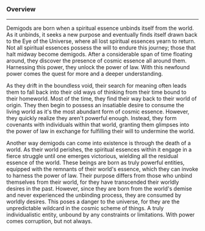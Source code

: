 
  
### Overview  
---  
Demigods are born when a spiritual essence unbinds itself from the world. As it unbinds, it seeks a new purpose and eventually finds itself drawn back to the Eye of the Universe, where all lost spiritual essences yearn to return. Not all spiritual essences possess the will to endure this journey; those that halt midway become demigods. After a considerable span of time floating around, they discover the presence of cosmic essence all around them. Harnessing this power, they unlock the power of law. With this newfound power comes the quest for more and a deeper understanding.  
  
As they drift in the boundless void, their search for meaning often leads them to fall back into their old ways of thinking from their time bound to their homeworld. Most of the time, they find their way back to their world of origin. They then begin to possess an insatiable desire to consume the living world as it's the most abundant form of cosmic essence. However, they quickly realize they aren't powerful enough. Instead, they form covenants with individuals within that world, granting them glimpses into the power of law in exchange for fulfilling their will to undermine the world.  
  
Another way demigods can come into existence is through the death of a world. As their world perishes, the spiritual essences within it engage in a fierce struggle until one emerges victorious, wielding all the residual essence of the world. These beings are born as truly powerful entities, equipped with the remnants of their world's essence, which they can invoke to harness the power of law. Their purpose differs from those who unbind themselves from their world, for they have transcended their worldly desires in the past. However, since they are born from the world's demise and never experienced the unbinding process, they are consumed by worldly desires. This poses a danger to the universe, for they are the unpredictable wildcard in the cosmic scheme of things. A truly individualistic entity, unbound by any constraints or limitations. With power comes corruption, but not always.